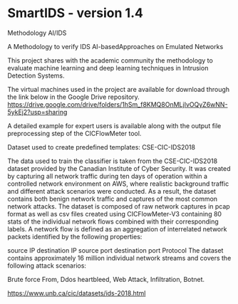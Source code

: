 # SmartIDS - version 1.4
Methodology AI/IDS

A Methodology to verify IDS AI-basedApproaches on Emulated Networks

This project shares with the academic community the methodology to evaluate machine learning and deep learning techniques in Intrusion Detection Systems.


The virtual machines used in the project are available for download through the link below in the Google Drive repository.
https://drive.google.com/drive/folders/1hSm_f8KMQ8OnMLjIvOQyZ6wNN-5ykEj2?usp=sharing

A detailed example for expert users is available along with the output file preprocessing step of the CICFlowMeter tool.



Dataset used to create predefined templates: CSE-CIC-IDS2018

The data used to train the classifier is taken from the CSE-CIC-IDS2018 dataset provided by the Canadian Institute of Cyber Security. It was created by capturing all network traffic during ten days of operation within a controlled network environment on AWS, where realistic background traffic and different attack scenarios were conducted. As a result, the dataset contains both benign network traffic and captures of the most common network attacks. The dataset is composed of raw network captures in pcap format as well as csv files created using CICFlowMeter-V3 containing 80 stats of the individual network flows combined with their corresponding labels. A network flow is defined as an aggregation of interrelated network packets identified by the following properties:

source IP
destination IP
source port
destination port
Protocol
The dataset contains approximately 16 million individual network streams and covers the following attack scenarios:

Brute force
From,
Ddos
heartbleed,
Web Attack,
Infiltration,
Botnet.

https://www.unb.ca/cic/datasets/ids-2018.html
